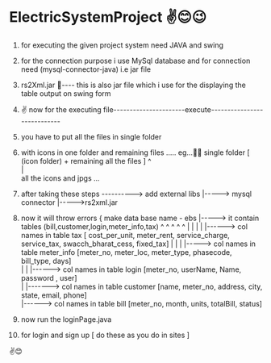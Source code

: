 # ElectricSystemProject ✌😊😉
1. for executing the given project system need JAVA and swing 
2. for the connection purpose i use MySql database and for connection need (mysql-connector-java) i.e jar file
3. rs2Xml.jar 👀---- this is also jar file which i use for the displaying the table output on swing form
4. ✌ now for the executing file----------------------execute----------------------------

5. you have to put all the files in single folder
6. with icons in one folder and remaining files .....
eg...🤷‍♀️ single folder [ (icon folder) + remaining all the files  ]
                            ^                             
                            |                             
                   all the icons and jpgs ...             

7. after taking these steps ----------> add external libs 
                                             |-----> mysql connector
                                             |----->rs2xml.jar
                                             
                                             
8. now it will throw errors 
    {
      make data base name - ebs 
                              |-----> it contain tables (bill,customer,login,meter_info,tax)
                                                          ^      ^       ^        ^       ^
                                                          |      |        |       |       |------> col names in table tax [ cost_per_unit, meter_rent, service_charge, service_tax, swacch_bharat_cess, fixed_tax] 
                                                          |      |        |       |-----> col names in table meter_info [meter_no, meter_loc, meter_type, phasecode, bill_type, days]    
                                                          |      |        |------>  col names in table login [meter_no, userName, Name, password , user]     
                                                          |      |-------> col names in table customer [name, meter_no, address, city, state, email, phone]               
                                                          |------>  col names in table bill [meter_no, month, units, totalBill, status]      
                                                                          
                                                        
      
9. now run the loginPage.java 
10. for login and sign up [ do these as you do in sites ]

✌😊  
